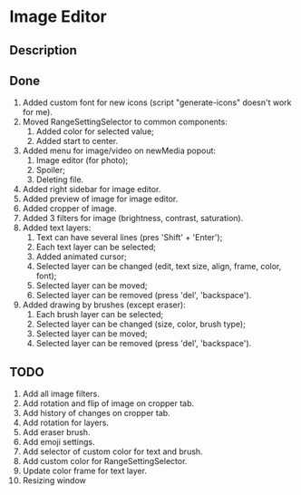 # Image Editor

## Description


## Done
1. Added custom font for new icons (script "generate-icons" doesn't work for me).
2. Moved RangeSettingSelector to common components:
   1. Added color for selected value;
   2. Added start to center.
3. Added menu for image/video on newMedia popout:
   1. Image editor (for photo);
   2. Spoiler;
   3. Deleting file.
4. Added right sidebar for image editor.
5. Added preview of image for image editor.
6. Added cropper of image.
7. Added 3 filters for image (brightness, contrast, saturation).
8. Added text layers:
   1. Text can have several lines (pres 'Shift' + 'Enter');
   2. Each text layer can be selected;
   3. Added animated cursor;
   2. Selected layer can be changed (edit, text size, align, frame, color, font);
   3. Selected layer can be moved;
   4. Selected layer can be removed (press 'del', 'backspace').
9. Added drawing by brushes (except eraser):
   1. Each brush layer can be selected;
   2. Selected layer can be changed (size, color, brush type);
   3. Selected layer can be moved;
   4. Selected layer can be removed (press 'del', 'backspace').

## TODO
1. Add all image filters.
2. Add rotation and flip of image on cropper tab.
3. Add history of changes on cropper tab.
4. Add rotation for layers. 
5. Add eraser brush. 
6. Add emoji settings. 
7. Add selector of custom color for text and brush. 
8. Add custom color for RangeSettingSelector. 
9. Update color frame for text layer. 
10. Resizing window
